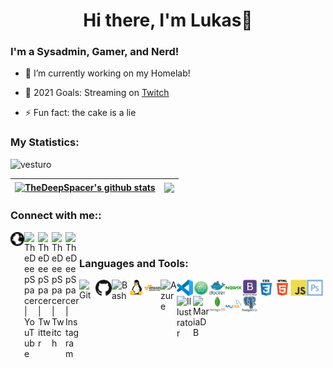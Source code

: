 <h1 align="center">Hi there, I'm Lukas👋</h1>
<h3 align="left">I'm a Sysadmin, Gamer, and Nerd!</h3>

- 🔭 I’m currently working on my Homelab!

- 🥅 2021 Goals: Streaming on [Twitch][twitch]

- ⚡ Fun fact: the cake is a lie

<h3 align="left">My Statistics:</h3>

<p align="left"> <img src="https://komarev.com/ghpvc/?username=thedeepspacer&label=Profile%20views&color=0e75b6&style=flat" alt="vesturo" /> </p>

| <a href="https://github.com/thedeepspacer"><img align="center" src="https://github-readme-stats.vercel.app/api?username=thedeepspacer&show_icons=true&include_all_commits=true&theme=radical&hide_border=true" alt="TheDeepSpacer's github stats" /></a> | <a href="https://github.com/anuraghazra/github-readme-stats"><img align="center" src="https://github-readme-stats.vercel.app/api/top-langs/?username=TheDeepSpacer&layout=compact&theme=radical&hide_border=true" /></a> |
| ------------- | ------------- |

<h3 align="left">Connect with me::</h3>

[<img align="left" alt="TheDeepSpacer.de" width="22px" src="https://raw.githubusercontent.com/iconic/open-iconic/master/svg/globe.svg" />][website]
[<img align="left" alt="TheDeepSpacer | YouTube" width="22px" src="https://cdn.jsdelivr.net/npm/simple-icons@v3/icons/youtube.svg" />][youtube]
[<img align="left" alt="TheDeepSpacer | Twitter" width="22px" src="https://cdn.jsdelivr.net/npm/simple-icons@v3/icons/twitter.svg" />][twitter]
[<img align="left" alt="TheDeepSpacer | Twitch" width="22px" src="https://cdn.jsdelivr.net/npm/simple-icons@v3/icons/twitch.svg" />][twitch]
[<img align="left" alt="TheDeepSpacer | Instagram" width="22px" src="https://cdn.jsdelivr.net/npm/simple-icons@v3/icons/instagram.svg" />][instagram]

<br>
<h3 align="left">Languages and Tools:</h3>
<img align="left" alt="Git" width="26px" src="https://www.vectorlogo.zone/logos/git-scm/git-scm-icon.svg" />
<img align="left" alt="GitHub" width="26px" src="https://raw.githubusercontent.com/github/explore/78df643247d429f6cc873026c0622819ad797942/topics/github/github.png" />
<img align="left" alt="Bash" width="26px" src="https://www.vectorlogo.zone/logos/gnu_bash/gnu_bash-icon.svg" />
<img align="left" alt="Linux" width="26px" src="https://raw.githubusercontent.com/devicons/devicon/master/icons/linux/linux-original.svg" />
<img align="left" alt="AWS" width="26px" src="https://raw.githubusercontent.com/devicons/devicon/master/icons/amazonwebservices/amazonwebservices-original-wordmark.svg" />
<img align="left" alt="Azure" width="26px" src="https://www.vectorlogo.zone/logos/microsoft_azure/microsoft_azure-icon.svg" />
<img align="left" alt="Visual Studio" width="26px" src="https://raw.githubusercontent.com/github/explore/80688e429a7d4ef2fca1e82350fe8e3517d3494d/topics/visual-studio-code/visual-studio-code.png" />
<img align="left" alt="Atom" width="26px" src="https://raw.githubusercontent.com/github/explore/80688e429a7d4ef2fca1e82350fe8e3517d3494d/topics/atom/atom.png" />
<img align="left" alt="Docker" width="26px" src="https://raw.githubusercontent.com/devicons/devicon/master/icons/docker/docker-original-wordmark.svg" />
<img align="left" alt="NGINX" width="26px" src="https://raw.githubusercontent.com/devicons/devicon/master/icons/nginx/nginx-original.svg" />
<img align="left" alt="Bootstrap" width="26px" src="https://raw.githubusercontent.com/devicons/devicon/master/icons/bootstrap/bootstrap-plain-wordmark.svg" />
<img align="left" alt="CSS" width="26px" src="https://raw.githubusercontent.com/devicons/devicon/master/icons/css3/css3-original-wordmark.svg" />
<img align="left" alt="HTML5" width="26px" src="https://raw.githubusercontent.com/devicons/devicon/master/icons/html5/html5-original-wordmark.svg" />
<img align="left" alt="JS" width="26px" src="https://raw.githubusercontent.com/devicons/devicon/master/icons/javascript/javascript-original.svg" />
<img align="left" alt="Photoshop" width="26px" src="https://raw.githubusercontent.com/devicons/devicon/master/icons/photoshop/photoshop-line.svg" />
<img align="left" alt="Illustrator" width="26px" src="https://www.vectorlogo.zone/logos/adobe_illustrator/adobe_illustrator-icon.svg" />
<img align="left" alt="MariaDB" width="26px" src="https://www.vectorlogo.zone/logos/mariadb/mariadb-icon.svg" />
<img align="left" alt="MongoDB" width="26px" src="https://raw.githubusercontent.com/devicons/devicon/master/icons/mongodb/mongodb-original-wordmark.svg" />
<img align="left" alt="MYSQL" width="26px" src="https://raw.githubusercontent.com/devicons/devicon/master/icons/mysql/mysql-original-wordmark.svg" />
<img align="left" alt="PostegreSQL" width="26px" src="https://raw.githubusercontent.com/devicons/devicon/master/icons/postgresql/postgresql-original-wordmark.svg" />

[website]: https://thedeepspacer.de
[twitter]: https://twitter.com/TheDeepSpacer
[youtube]: https://youtube.com/TheDeepSpacer
[instagram]: https://instagram.com/lukas_thedeepspacer
[twitch]: https://twitch.tv/TheDeepSpacer
[github]: https://github.com/TheDeepSpacer
